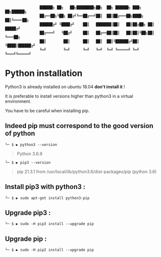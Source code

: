                     ██████╗ ██╗   ██╗████████╗██╗  ██╗ ██████╗ ███╗   ██╗██████╗ 
                    ██╔══██╗╚██╗ ██╔╝╚══██╔══╝██║  ██║██╔═══██╗████╗  ██║╚════██╗
                    ██████╔╝ ╚████╔╝    ██║   ███████║██║   ██║██╔██╗ ██║ █████╔╝
                    ██╔═══╝   ╚██╔╝     ██║   ██╔══██║██║   ██║██║╚██╗██║ ╚═══██╗
                    ██║        ██║      ██║   ██║  ██║╚██████╔╝██║ ╚████║██████╔╝
                    ╚═╝        ╚═╝      ╚═╝   ╚═╝  ╚═╝ ╚═════╝ ╚═╝  ╚═══╝╚═════╝ 
                                                             
# Python installation

Python3 is already installed on ubuntu 18.04 **don't install it** !

It is preferable to install versions higher than python3 in a virtual environment.

You have to be careful when installing pip.

## Indeed pip must correspond to the good version of python


`└─ $ ▶ python3 --version`

> Python 3.6.9

`└─ $ ▶ pip3 --version`

> pip 21.3.1 from /usr/local/lib/python3.6/dist-packages/pip (python 3.6)

## Install pip3 with python3 :

`└─ $ ▶ sudo apt-get install python3-pip`

## Upgrade pip3 :

`└─ $ ▶ sudo -H pip3 install --upgrade pip`

## Upgrade pip :

`└─ $ ▶ sudo -H pip2 install --upgrade pip`

